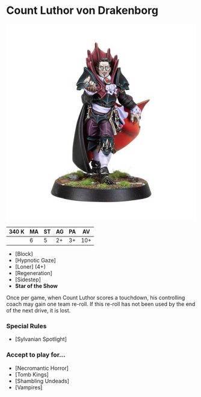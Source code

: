 # Count Luthor von Drakenborg

![](../media/starplayers/LuthorVonDrakenborg1.jpg)

| 340 K | MA | ST | AG | PA | AV |
| ----- | -- | - | -- | -- | --- |
|       | 6  | 5 | 2+ | 3+ | 10+ |

* [Block]
* [Hypnotic Gaze]
* [Loner] (4+)
* [Regeneration]
* [Sidestep]
* **Star of the Show**

Once per game, when Count Luthor scores a touchdown, his controlling coach may gain one team re-roll. If this re-roll has not been used by the end of the next drive, it is lost.

### Special Rules

* [Sylvanian Spotlight]

### Accept to play for...

* [Necromantic Horror]
* [Tomb Kings]
* [Shambling Undeads]
* [Vampires]
